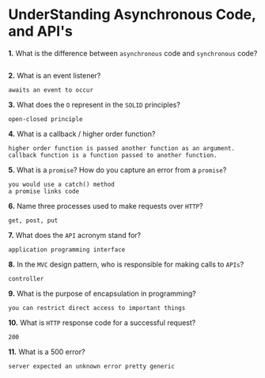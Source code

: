 # UnderStanding Asynchronous Code, and API's

**1.** What is the difference between `asynchronous` code and `synchronous` code?
<!-- enter you answer in the space below -->
```async is multi-thread while sync is single thread.

```
**2.** What is an event listener?
<!-- enter you answer in the space below -->
```
awaits an event to occur
```
**3.** What does the `O` represent in the `SOLID` principles?
<!-- enter you answer in the space below -->
```
open-closed principle
```
**4.** What is a callback / higher order function?
<!-- enter you answer in the space below -->
```
higher order function is passed another function as an argument.
callback function is a function passed to another function.
```
**5.** What is a `promise`? How do you capture an error from a `promise`?
<!-- enter you answer in the space below -->
```
you would use a catch() method
a promise links code
```
**6.** Name three processes used to make requests over `HTTP`?
<!-- enter you answer in the space below -->
```
get, post, put
```
**7.** What does the `API` acronym stand for?
<!-- enter you answer in the space below -->
```
application programming interface
```
**8.** In the `MVC` design pattern, who is responsible for making calls to `APIs`?
<!-- enter you answer in the space below -->
```
controller
```
**9.** What is the purpose of encapsulation in programming?
<!-- enter you answer in the space below -->
```
you can restrict direct access to important things
```
**10.** What is `HTTP` response code for a successful request?
<!-- enter you answer in the space below -->
```
200
```
**11.** What is a 500 error?
<!-- enter you answer in the space below -->
```
server expected an unknown error pretty generic
```